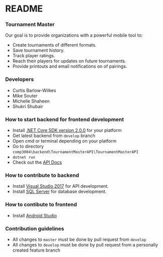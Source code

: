 # README 

### Tournament Master

Our goal is to provide organizations with a powerful mobile tool to:
 * Create tournaments of different formats.
 * Save tournament history.
 * Track player ratings.
 * Reach their players for updates on future tournaments.
 * Provide printouts and email notifications on of pairings.

### Developers

* Curtis Barlow-Wilkes
* Mike Souter
* Michelle Shaheen
* Shukri Shubair


### How to start backend for frontend development

* Install [.NET Core SDK version 2.0.0](https://www.microsoft.com/net/core) for your platform
* Get latest backend from `develop` branch
* Open cmd or terminal depending on your platform
* Go to directory `comp3004\backend\TournamentMasterAPI\TournamentMasterAPI`
* `dotnet run`
* Check out the [API Docs](./backend/TournamentMasterAPI-Docs/Home.md)

### How to contribute to backend

* Install [Visual Studio 2017](https://www.visualstudio.com/) for API development.
* Install [SQL Server](https://www.microsoft.com/en-us/sql-server/sql-server-downloads) for database development.

### How to contibute to frontend

 * Install [Android Studio](https://developer.android.com/studio/index.html)

### Contribution guidelines 

* All changes to `master`  must be done by pull request from `develop`
* All changes to `develop` must be done by pull request from a personally created feature branch
